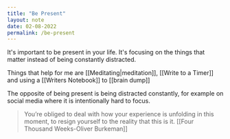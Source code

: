 ```yaml
---
title: "Be Present"
layout: note
date: 02-08-2022
permalink: /be-present
---
```


It's important to be present in your life. It's focusing on the things that matter instead of being constantly distracted.

Things that help for me are [[Meditating|meditation]], [[Write to a Timer]] and using a [[Writers Notebook]] to [[brain dump]]

The opposite of being present is being distracted constantly, for example on social media where it is intentionally hard to focus.

> You’re obliged to deal with how your experience is unfolding in this moment, to resign yourself to the reality that this is it.
> [[Four Thousand Weeks-Oliver Burkeman]]
